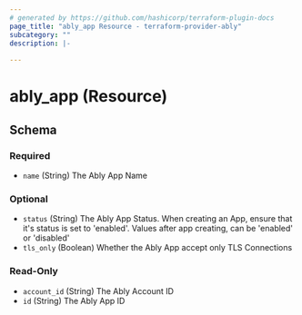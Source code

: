 ```yaml
---
# generated by https://github.com/hashicorp/terraform-plugin-docs
page_title: "ably_app Resource - terraform-provider-ably"
subcategory: ""
description: |-
  
---
```


# ably_app (Resource)





<!-- schema generated by tfplugindocs -->
## Schema

### Required

- `name` (String) The Ably App Name

### Optional

- `status` (String) The Ably App Status. When creating an App, ensure that it's status is set to 'enabled'. Values after app creating, can be 'enabled' or 'disabled'
- `tls_only` (Boolean) Whether the Ably App accept only TLS Connections

### Read-Only

- `account_id` (String) The Ably Account ID
- `id` (String) The Ably App ID


